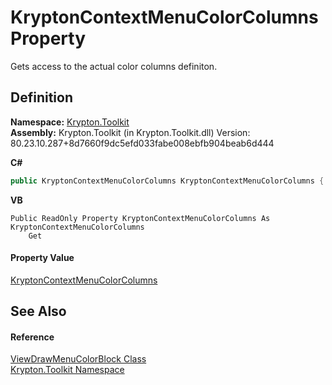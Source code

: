 # KryptonContextMenuColorColumns Property


Gets access to the actual color columns definiton.



## Definition
**Namespace:** <a href="79d2eac2-21f4-54ff-7552-b20c33c30600.md">Krypton.Toolkit</a>  
**Assembly:** Krypton.Toolkit (in Krypton.Toolkit.dll) Version: 80.23.10.287+8d7660f9dc5efd033fabe008ebfb904beab6d444

**C#**
``` C#
public KryptonContextMenuColorColumns KryptonContextMenuColorColumns { get; }
```
**VB**
``` VB
Public ReadOnly Property KryptonContextMenuColorColumns As KryptonContextMenuColorColumns
	Get
```



#### Property Value
<a href="a03f4fa5-4606-e969-136a-566429e6d5f7.md">KryptonContextMenuColorColumns</a>

## See Also


#### Reference
<a href="b32a83da-5ab6-6595-b64b-ae2d638888a6.md">ViewDrawMenuColorBlock Class</a>  
<a href="79d2eac2-21f4-54ff-7552-b20c33c30600.md">Krypton.Toolkit Namespace</a>  

